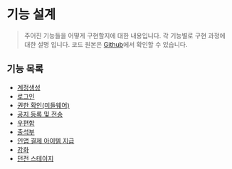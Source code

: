 # 기능 설계

> 주어진 기능들을 어떻게 구현할지에 대한 내용입니다.
> 각 기능별로 구현 과정에 대한 설명 입니다. 코드 원본은 [Github](https://github.com/donghyeon-d/Com2usServerCampus)에서 확인할 수 있습니다.

## 기능 목록
* [계정생성](./CreateAccount.md)
* [로그인](./Login.md)
* [권한 확인(미들웨어)](./MiddleWare.md)
* [공지 등록 및 전송](./Notice.md)
* [우편함](./Mail.md)
* [출석부](./AttendanceBook.md)
* [인앱 결제 아이템 지급](./InApp.md)
* [강화](./Enhance.md)
* [던전 스테이지](./DungeonStage.md)
<!-- * [우편함]()
* [출석부]()
* [인앱 결제 아이템 지급]()
* [강화]()
* [던전 스테이지]()
* [채팅]() -->